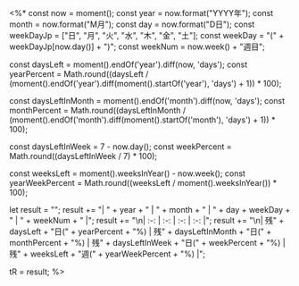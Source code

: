 <%*
const now = moment();
const year = now.format("YYYY年");
const month = now.format("M月");
const day = now.format("D日");
const weekDayJp = ["日", "月", "火", "水", "木", "金", "土"];
const weekDay = "(" + weekDayJp[now.day()] + ")";
const weekNum = now.week() + "週目";

const daysLeft = moment().endOf('year').diff(now, 'days');
const yearPercent = Math.round((daysLeft / (moment().endOf('year').diff(moment().startOf('year'), 'days') + 1)) * 100);

const daysLeftInMonth = moment().endOf('month').diff(now, 'days');
const monthPercent = Math.round((daysLeftInMonth / (moment().endOf('month').diff(moment().startOf('month'), 'days') + 1)) * 100);

const daysLeftInWeek = 7 - now.day();
const weekPercent = Math.round((daysLeftInWeek / 7) * 100);

const weeksLeft = moment().weeksInYear() - now.week();
const yearWeekPercent = Math.round((weeksLeft / moment().weeksInYear()) * 100);

let result = "";
result += "| " + year + " | " + month + " | " + day + weekDay + " | " + weekNum + " |";
result += "\n| :-: | :-: | :-: | :-: |";
result += "\n| 残" + daysLeft + "日(" + yearPercent + "%) | 残" + daysLeftInMonth + "日(" + monthPercent + "%) | 残" + daysLeftInWeek + "日(" + weekPercent + "%) | 残" + weeksLeft + "週(" + yearWeekPercent + "%) |";

tR = result;
%>